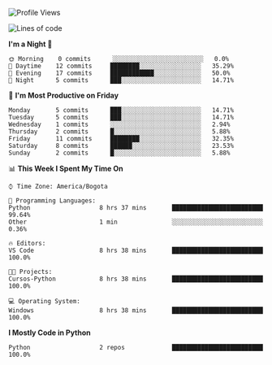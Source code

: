 <!--START_SECTION:waka-->
![Profile Views](http://img.shields.io/badge/Profile%20Views-3-blue)

![Lines of code](https://img.shields.io/badge/From%20Hello%20World%20I%27ve%20Written-2864%20lines%20of%20code-blue)

**I'm a Night 🦉** 

```text
🌞 Morning    0 commits      ░░░░░░░░░░░░░░░░░░░░░░░░░   0.0% 
🌆 Daytime    12 commits     ████████░░░░░░░░░░░░░░░░░   35.29% 
🌃 Evening    17 commits     ████████████░░░░░░░░░░░░░   50.0% 
🌙 Night      5 commits      ███░░░░░░░░░░░░░░░░░░░░░░   14.71%

```
📅 **I'm Most Productive on Friday** 

```text
Monday       5 commits      ███░░░░░░░░░░░░░░░░░░░░░░   14.71% 
Tuesday      5 commits      ███░░░░░░░░░░░░░░░░░░░░░░   14.71% 
Wednesday    1 commits      ░░░░░░░░░░░░░░░░░░░░░░░░░   2.94% 
Thursday     2 commits      █░░░░░░░░░░░░░░░░░░░░░░░░   5.88% 
Friday       11 commits     ████████░░░░░░░░░░░░░░░░░   32.35% 
Saturday     8 commits      ██████░░░░░░░░░░░░░░░░░░░   23.53% 
Sunday       2 commits      █░░░░░░░░░░░░░░░░░░░░░░░░   5.88%

```


📊 **This Week I Spent My Time On** 

```text
⌚︎ Time Zone: America/Bogota

💬 Programming Languages: 
Python                   8 hrs 37 mins       █████████████████████████   99.64% 
Other                    1 min               ░░░░░░░░░░░░░░░░░░░░░░░░░   0.36%

🔥 Editors: 
VS Code                  8 hrs 38 mins       █████████████████████████   100.0%

🐱‍💻 Projects: 
Cursos-Python            8 hrs 38 mins       █████████████████████████   100.0%

💻 Operating System: 
Windows                  8 hrs 38 mins       █████████████████████████   100.0%

```

**I Mostly Code in Python** 

```text
Python                   2 repos             █████████████████████████   100.0%

```



<!--END_SECTION:waka-->
